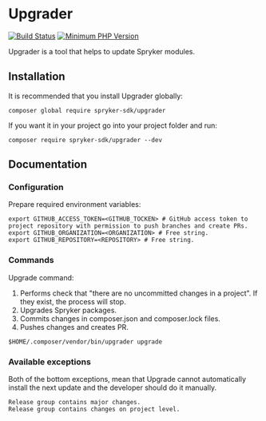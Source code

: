 # Upgrader

[![Build Status](https://github.com/spryker-sdk/brancho/workflows/CI/badge.svg?branch=master)](https://github.com/spryker-sdk/brancho/actions?query=workflow%3ACI+branch%3Amaster)
[![Minimum PHP Version](https://img.shields.io/badge/php-%3E%3D%207.3-8892BF.svg)](https://php.net/)

Upgrader is a tool that helps to update Spryker modules.

## Installation

It is recommended that you install Upgrader globally:

```
composer global require spryker-sdk/upgrader
```

If you want it in your project go into your project folder and run:

```
composer require spryker-sdk/upgrader --dev
```

## Documentation

### Configuration

Prepare required environment variables:

```
export GITHUB_ACCESS_TOKEN=<GITHUB_TOCKEN> # GitHub access token to project repository with permission to push branches and create PRs.
export GITHUB_ORGANIZATION=<ORGANIZATION> # Free string.
export GITHUB_REPOSITORY=<REPOSITORY> # Free string.
```

### Commands

Upgrade command:
1. Performs check that "there are no uncommitted changes in a project". If they exist, the process will stop.
2. Upgrades Spryker packages.
3. Commits changes in composer.json and composer.lock files.
4. Pushes changes and creates PR.

```
$HOME/.composer/vendor/bin/upgrader upgrade
```

### Available exceptions

Both of the bottom exceptions, mean that Upgrade cannot automatically install the next update and the developer should do it manually.

```
Release group contains major changes.
Release group contains changes on project level.
```
